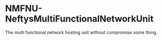 # NMFNU-NeftysMultiFunctionalNetworkUnit
The multi functional network hosting usit without compromise some thing. 
